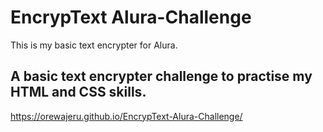 # EncrypText  Alura-Challenge
This is my basic text encrypter for Alura. 
## A basic text encrypter challenge to practise my HTML and CSS skills. 
https://orewajeru.github.io/EncrypText-Alura-Challenge/
